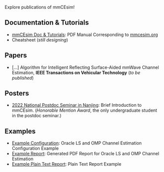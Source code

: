 Explore publications of mmCEsim!

## Documentation & Tutorials
- [mmCEsim Doc & Tutorials](mmCEsim-doc.pdf): PDF Manual Corresponding to [mmcesim.org](https://mmcesim.org)
- Cheatsheet (*still designing*)

## Papers
- [...] Algorithm for Intelligent Reflecting Surface-Aided mmWave Channel Estimation, **IEEE Transactions on Vehicular Technology** (*to be published*)

## Posters
- [2022 National Postdoc Seminar in Nanjing](mmCEsim_Nanjing2022_Poster.pdf): Brief Introduction to mmCEsim. (*Honorable Mention Award*, the only undergraduate student in the postdoc seminar.)

## Examples
- [Example Configuration](mmCEsim_Example_Config.pdf): Oracle LS and OMP Channel Estimation Configuration Example
- [Example Report](mmCEsim_Example_Report.pdf): Generated PDF Report for Oracle LS and OMP Channel Estimation
- [Example Plain Text Report](https://gist.github.com/Teddy-van-Jerry/0e181131baf2d60047b7ce6d24ee6422): Plain Text Report Example
